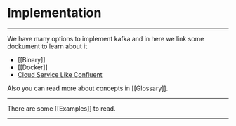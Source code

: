 # Implementation

----

We have many options to implement kafka and in here we link some dockument to learn about it
* [[Binary]]
* [[Docker]]
* [Cloud Service Like Confluent](https://www.confluent.io)
&nbsp;
&nbsp;

Also you can read more about concepts in [[Glossary]].

---

There are some [[Examples]] to read.

---